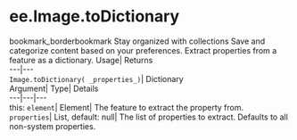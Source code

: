  
#  ee.Image.toDictionary 
bookmark_borderbookmark Stay organized with collections  Save and categorize content based on your preferences.
Extract properties from a feature as a dictionary. 
Usage| Returns  
---|---  
`Image.toDictionary( _properties_)`| Dictionary  
Argument| Type| Details  
---|---|---  
this: `element`| Element| The feature to extract the property from.  
`properties`| List, default: null| The list of properties to extract. Defaults to all non-system properties.  
